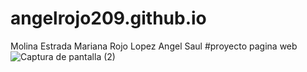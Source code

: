 # angelrojo209.github.io
Molina Estrada Mariana Rojo Lopez Angel Saul
#proyecto pagina web 
![Captura de pantalla (2)](https://github.com/angelrojo209/angelrojo209.github.io/assets/159968972/b6e734f2-0d54-4854-9686-e5aad0c1de60)


